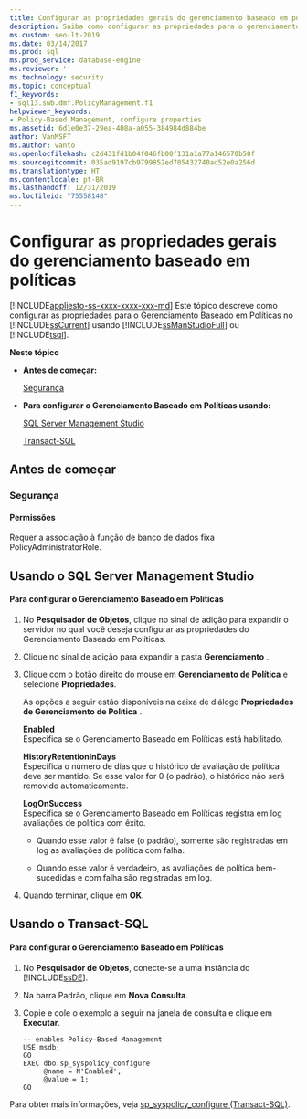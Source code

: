 ```yaml
---
title: Configurar as propriedades gerais do gerenciamento baseado em políticas
description: Saiba como configurar as propriedades para o gerenciamento baseado em políticas usando o SSMS (SQL Server Management Studio) ou o T-SQL (Transact-SQL).
ms.custom: seo-lt-2019
ms.date: 03/14/2017
ms.prod: sql
ms.prod_service: database-engine
ms.reviewer: ''
ms.technology: security
ms.topic: conceptual
f1_keywords:
- sql13.swb.dmf.PolicyManagement.f1
helpviewer_keywords:
- Policy-Based Management, configure properties
ms.assetid: 6d1e0e37-29ea-408a-a055-384984d884be
author: VanMSFT
ms.author: vanto
ms.openlocfilehash: c2d431fd1b04f046fb00f131a1a77a146570b50f
ms.sourcegitcommit: 035ad9197cb9799852ed705432740ad52e0a256d
ms.translationtype: HT
ms.contentlocale: pt-BR
ms.lasthandoff: 12/31/2019
ms.locfileid: "75558148"
---
```

# <a name="configure-the-general-properties-of-policy-based-management"></a>Configurar as propriedades gerais do gerenciamento baseado em políticas
[!INCLUDE[appliesto-ss-xxxx-xxxx-xxx-md](../../includes/appliesto-ss-xxxx-xxxx-xxx-md.md)]
  Este tópico descreve como configurar as propriedades para o Gerenciamento Baseado em Políticas no [!INCLUDE[ssCurrent](../../includes/sscurrent-md.md)] usando [!INCLUDE[ssManStudioFull](../../includes/ssmanstudiofull-md.md)] ou [!INCLUDE[tsql](../../includes/tsql-md.md)].  
  
 **Neste tópico**  
  
-   **Antes de começar:**  
  
     [Segurança](#Security)  
  
-   **Para configurar o Gerenciamento Baseado em Políticas usando:**  
  
     [SQL Server Management Studio](#SSMSProcedure)  
  
     [Transact-SQL](#TsqlProcedure)  
  
##  <a name="BeforeYouBegin"></a> Antes de começar  
  
###  <a name="Security"></a> Segurança  
  
####  <a name="Permissions"></a> Permissões  
 Requer a associação à função de banco de dados fixa PolicyAdministratorRole.  
  
##  <a name="SSMSProcedure"></a> Usando o SQL Server Management Studio  
  
#### <a name="to-configure-policy-based-management"></a>Para configurar o Gerenciamento Baseado em Políticas  
  
1.  No **Pesquisador de Objetos**, clique no sinal de adição para expandir o servidor no qual você deseja configurar as propriedades do Gerenciamento Baseado em Políticas.  
  
2.  Clique no sinal de adição para expandir a pasta **Gerenciamento** .  
  
3.  Clique com o botão direito do mouse em **Gerenciamento de Política** e selecione **Propriedades**.  
  
     As opções a seguir estão disponíveis na caixa de diálogo **Propriedades de Gerenciamento de Política** .  
  
     **Enabled**  
     Especifica se o Gerenciamento Baseado em Políticas está habilitado.  
  
     **HistoryRetentionInDays**  
     Especifica o número de dias que o histórico de avaliação de política deve ser mantido. Se esse valor for 0 (o padrão), o histórico não será removido automaticamente.  
  
     **LogOnSuccess**  
     Especifica se o Gerenciamento Baseado em Políticas registra em log avaliações de política com êxito.  
  
    -   Quando esse valor é false (o padrão), somente são registradas em log as avaliações de política com falha.  
  
    -   Quando esse valor é verdadeiro, as avaliações de política bem-sucedidas e com falha são registradas em log.  
  
4.  Quando terminar, clique em **OK**.  

##  <a name="TsqlProcedure"></a> Usando o Transact-SQL  
  
#### <a name="to-configure-policy-based-management"></a>Para configurar o Gerenciamento Baseado em Políticas  
  
1.  No **Pesquisador de Objetos**, conecte-se a uma instância do [!INCLUDE[ssDE](../../includes/ssde-md.md)].  
  
2.  Na barra Padrão, clique em **Nova Consulta**.  
  
3.  Copie e cole o exemplo a seguir na janela de consulta e clique em **Executar**.  
  
    ```  
    -- enables Policy-Based Management   
    USE msdb;  
    GO  
    EXEC dbo.sp_syspolicy_configure   
         @name = N'Enabled',   
         @value = 1;  
    GO  
    ```  
  
 Para obter mais informações, veja [sp_syspolicy_configure &#40;Transact-SQL&#41;](../../relational-databases/system-stored-procedures/sp-syspolicy-configure-transact-sql.md).  
  
  
